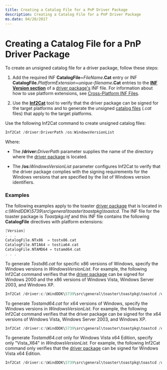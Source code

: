 ```yaml
---
title: Creating a Catalog File for a PnP Driver Package
description: Creating a Catalog File for a PnP Driver Package
ms.date: 04/20/2017
---
```


# Creating a Catalog File for a PnP Driver Package


To create an unsigned catalog file for a driver package, follow these steps:

1. Add the required INF **CatalogFile**=<em>FileName</em>**.Cat** entry or INF **CatalogFile.**<em>PlatformExtension</em>=<em>unique-filename</em>**.Cat** entries to the [**INF Version section**](inf-version-section.md) of a [driver package's](driver-packages.md) INF file. For information about how to use platform extensions, see [Cross-Platform INF Files](cross-platform-inf-files.md).

2. Use the [**Inf2Cat**](../devtest/inf2cat.md) tool to verify that the driver package can be signed for the target platforms and to generate the unsigned [catalog files](catalog-files.md) (*.cat* files) that apply to the target platforms.

Use the following Inf2Cat command to create unsigned catalog files:

```cpp
Inf2Cat /driver:DriverPath /os:WindowsVersionList
```

Where:

- The **/driver:**<em>DriverPath</em> parameter supplies the name of the directory where the [driver package](driver-packages.md) is located.

- The **/os:**<em>WindowsVersionList</em> parameter configures Inf2Cat to verify that the driver package complies with the signing requirements for the Windows versions that are specified by the list of Windows version identifiers.

### Examples

The following examples apply to the toaster [driver package](driver-packages.md) that is located in *c:\\WindDDK\\5739\\src\\general\\toaster\\toastpkg\\toastcd*. The INF file for the toaster package is *Toastpkg.inf* and this INF file contains the following **CatalogFile** directives with platform extensions:

```cpp
[Version]
. . .
CatalogFile.NTx86  = tostx86.cat
CatalogFile.NTIA64 = tostia64.cat
CatalogFile.NTAMD64 = tstamd64.cat
. . .
```

To generate *Tostx86.cat* for specific x86 versions of Windows, specify the Windows versions in *WindowsVersionList*. For example, the following Inf2Cat command verifies that the [driver package](driver-packages.md) can be signed for Windows 2000 and the x86 versions of Windows Vista, Windows Server 2003, and Windows XP.

```cpp
Inf2Cat /driver:c:\WindDDK\5739\src\general\toaster\toastpkg\toastcd /os:2000,XP_X86,Server2003_X86,Vista_X86
```

To generate *Tostamd64.cat* for x64 versions of Windows, specify the Windows versions in *WindowsVersionList*. For example, the following Inf2Cat command verifies that the driver package can be signed for the x64 versions of Windows Vista, Windows Server 2003, and Windows XP.

```cpp
Inf2Cat /driver:c:\WindDDK\5739\src\general\toaster\toastpkg\toastcd /os:XP_X64,Server2003_X64,Vista_X64
```

To generate *Tostamd64.cat* only for Windows Vista x64 Edition, specify only "Vista_X64" in *WindowsVersionList.* For example, the following Inf2Cat command only verifies that the [driver package](driver-packages.md) can be signed for Windows Vista x64 Edition.

```cpp
Inf2Cat /driver:c:\WindDDK\5739\src\general\toaster\toastpkg\toastcd /os:Vista_X64
```

 

